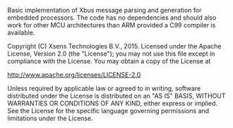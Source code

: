 Basic implementation of Xbus message parsing and generation for embedded processors. The code has no dependencies and should also work for other MCU architectures than ARM provided a C99 compiler is available.



Copyright (C) Xsens Technologies B.V., 2015.
Licensed under the Apache License, Version 2.0 (the "License"); you may not
use this file except in compliance with the License. You may obtain a copy
of the License at

http://www.apache.org/licenses/LICENSE-2.0

Unless required by applicable law or agreed to in writing, software
distributed under the License is distributed on an "AS IS" BASIS, WITHOUT
WARRANTIES OR CONDITIONS OF ANY KIND, either express or implied. See the
License for the specific language governing permissions and limitations
under the License.
